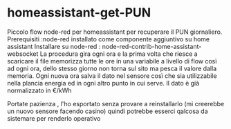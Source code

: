 # homeassistant-get-PUN
Piccolo flow node-red per homeassistant per recuperare il PUN giornaliero.
Prerequisiti :node-red installato come componente aggiuntivo su home assistant 
  Installare su node-red : node-red-contrib-home-assistant-websocket
La procedura gira ogni ora e la prima volta che riesce a scaricare il file memorizza tutte le ore in una variabile a livello di flow così ad ogni ora, dello stesso giorno non torna sul sito ma pesca il valore dalla memoria.
Ogni nuova ora salva il dato nel sensore così che sia utilizzabile nella plancia energia ed in ogni altro punto in cui serve.
Il dato è già normalizzato in €/kWh

Portate pazienza , l'ho esportato senza provare a reinstallarlo (mi creerebbe un nuovo sensore facendo casino) quindi potrebbe esserci qalcosa da sistemare per renderlo operativo
